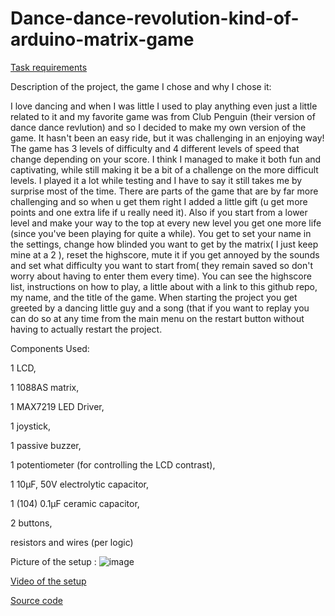 # Dance-dance-revolution-kind-of-arduino-matrix-game

[Task requirements](https://github.com/ZahariaDiana132/Dance-dance-revolution-kind-of-arduino-matrix-game/blob/2fd616b0c07fa33c4e45b7b8ab4e59e5ccc5b0b5/Matrix%20project%20requirements.pdf)

Description of the project, the game I chose and why I chose it:

I love dancing and when I was little I used to play anything even just a little related to it and my favorite game was from Club Penguin (their version of dance dance revlution) and so I decided to make my own version of the game.
It hasn't been an easy ride, but it was challenging in an enjoying way!
The game has 3 levels of difficulty and 4 different levels of speed that change depending on your score.
I think I managed to make it both fun and captivating, while still making it be a bit of a challenge on the more difficult levels. I played it a lot while testing and I have to say it still takes me by surprise most of the time.
There are parts of the game that are by far more challenging and so when u get them right I added a little gift (u get more points and one extra life if u really need it).
Also if you start from a lower level and make your way to the top at every new level you get one more life (since you've been playing for quite a while).
You get to set your name in the settings, change how blinded you want to get by the matrix( I just keep mine at a 2 ), reset the highscore, mute it if you get annoyed by the sounds and set what difficulty you want to start from( they remain saved so don't worry about having to enter them every time). You can see the highscore list, instructions on how to play, a little about with a link to this github repo, my name, and the title of the game.
When starting the project you get greeted by a dancing little guy and a song (that if you want to replay you can do so at any time from the main menu on the restart button without having to actually restart the project.


Components Used:

1 LCD,

1 1088AS matrix,

1 MAX7219 LED Driver,

1 joystick,

1 passive buzzer,

1 potentiometer (for controlling the LCD contrast),

1 10μF, 50V electrolytic capacitor,

1 (104) 0.1μF ceramic capacitor,

2 buttons,

resistors and wires (per logic)

Picture of the setup :
![image](https://user-images.githubusercontent.com/79654042/208267591-b1c4b167-cd82-4865-bc6b-dc243f4179f3.png)


[Video of the setup](https://youtu.be/tnfZ2llv29c)

[Source code](https://github.com/ZahariaDiana132/Dance-dance-revolution-kind-of-arduino-matrix-game/blob/0b7f2879738b5843d0a58e86c85632561575174e/dancedancerevolutiongamematrix.ino)
